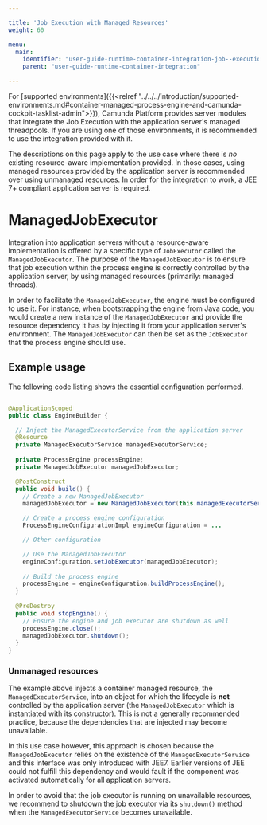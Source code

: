 ```yaml
---

title: 'Job Execution with Managed Resources'
weight: 60

menu:
  main:
    identifier: "user-guide-runtime-container-integration-job--execution-other-jee"
    parent: "user-guide-runtime-container-integration"

---
```


For [supported environments]({{<relref "../../../introduction/supported-environments.md#container-managed-process-engine-and-camunda-cockpit-tasklist-admin">}}), Camunda Platform provides server modules that integrate the Job Execution with the application server's managed threadpools. If you are using one of those environments, it is recommended to use the integration provided with it. 

The descriptions on this page apply to the use case where there is *no* existing resource-aware implementation provided. In those cases, using managed resources provided by the application server is recommended over using unmanaged resources. In order for the integration to work, a JEE 7+ compliant application server is required. 

# ManagedJobExecutor

Integration into application servers without a resource-aware implementation is offered by a specific type of `JobExecutor` called the `ManagedJobExecutor`. The purpose of the `ManagedJobExecutor` is to ensure that job execution within the process engine is correctly controlled by the application server, by using managed resources (primarily: managed threads).

In order to facilitate the `ManagedJobExecutor`, the engine must be configured to use it. For instance, when bootstrapping the engine from Java code, you would create a new instance of the `ManagedJobExecutor` and provide the resource dependency it has by injecting it from your application server's environment. The `ManagedJobExecutor` can then be set as the `JobExecutor` that the process engine should use.

## Example usage

The following code listing shows the essential configuration performed.

```java

@ApplicationScoped
public class EngineBuilder {

  // Inject the ManagedExecutorService from the application server
  @Resource
  private ManagedExecutorService managedExecutorService;
  
  private ProcessEngine processEngine;
  private ManagedJobExecutor managedJobExecutor;

  @PostConstruct
  public void build() {
  	// Create a new ManagedJobExecutor
  	managedJobExecutor = new ManagedJobExecutor(this.managedExecutorService);

  	// Create a process engine configuration 
    ProcessEngineConfigurationImpl engineConfiguration = ...

    // Other configuration

    // Use the ManagedJobExecutor
    engineConfiguration.setJobExecutor(managedJobExecutor);
    
    // Build the process engine
    processEngine = engineConfiguration.buildProcessEngine();
  }
  
  @PreDestroy
  public void stopEngine() {
    // Ensure the engine and job executor are shutdown as well
    processEngine.close();
    managedJobExecutor.shutdown();
  }
}
```

### Unmanaged resources
  The example above injects a container managed resource, the `ManagedExecutorService`, into an object for which the lifecycle is **not** controlled by the application server (the `ManagedJobExecutor` which is instantiated with its constructor). This is not a generally recommended practice, because the dependencies that are injected may become unavailable.

  In this use case however, this approach is chosen because the `ManagedJobExecutor` relies on the existence of the `ManagedExecutorService` and this interface was only introduced with JEE7. Earlier versions of JEE could not fulfill this dependency and would fault if the component was activated automatically for all application servers.

  In order to avoid that the job executor is running on unavailable resources, we recommend to shutdown the job executor via its `shutdown()` method when the `ManagedExecutorService` becomes unavailable.

